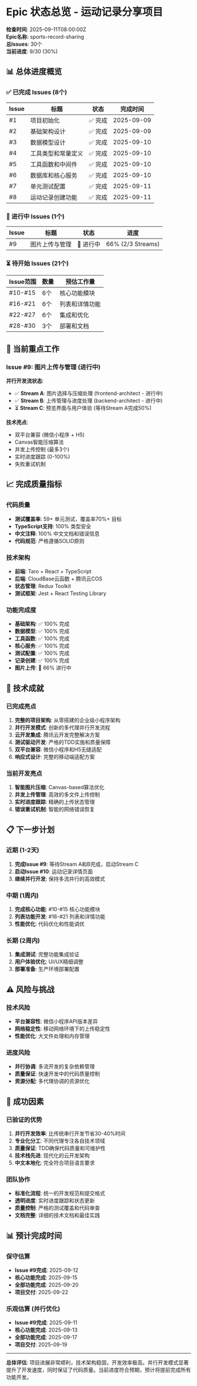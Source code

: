 # Epic 状态总览 - 运动记录分享项目

**检查时间**: 2025-09-11T08:00:00Z  
**Epic名称**: sports-record-sharing  
**总Issues**: 30个  
**当前进度**: 9/30 (30%)

## 📊 总体进度概览

### ✅ 已完成 Issues (8个)
| Issue | 标题 | 状态 | 完成时间 |
|-------|------|------|----------|
| #1 | 项目初始化 | ✅ 完成 | 2025-09-09 |
| #2 | 基础架构设计 | ✅ 完成 | 2025-09-09 |
| #3 | 数据模型设计 | ✅ 完成 | 2025-09-10 |
| #4 | 工具类型和常量定义 | ✅ 完成 | 2025-09-10 |
| #5 | 工具函数和中间件 | ✅ 完成 | 2025-09-10 |
| #6 | 数据库和核心服务 | ✅ 完成 | 2025-09-10 |
| #7 | 单元测试配置 | ✅ 完成 | 2025-09-11 |
| #8 | 运动记录创建功能 | ✅ 完成 | 2025-09-11 |

### 🔄 进行中 Issues (1个)
| Issue | 标题 | 状态 | 进度 |
|-------|------|------|------|
| #9 | 图片上传与管理 | 🔄 进行中 | 66% (2/3 Streams) |

### ⏳ 待开始 Issues (21个)
| Issue范围 | 数量 | 预估工作量 |
|-----------|------|------------|
| #10-#15 | 6个 | 核心功能模块 |
| #16-#21 | 6个 | 列表和详情功能 |
| #22-#27 | 6个 | 集成和优化 |
| #28-#30 | 3个 | 部署和文档 |

## 🎯 当前重点工作

### Issue #9: 图片上传与管理 (进行中)
**并行开发流状态**:
- ✅ **Stream A**: 图片选择与压缩处理 (frontend-architect - 进行中)
- ✅ **Stream B**: 上传管理与进度处理 (backend-architect - 进行中)  
- ⏳ **Stream C**: 预览界面与用户体验 (等待Stream A完成50%)

**技术亮点**:
- 双平台兼容 (微信小程序 + H5)
- Canvas智能压缩算法
- 并发上传控制 (最多3个)
- 实时进度跟踪 (0-100%)
- 失败重试机制

## 📈 完成质量指标

### 代码质量
- **测试覆盖率**: 59+ 单元测试，覆盖率70%+ 目标
- **TypeScript支持**: 100% 类型安全
- **中文注释**: 100% 中文文档和错误信息
- **代码规范**: 严格遵循SOLID原则

### 技术架构
- **前端**: Taro + React + TypeScript
- **后端**: CloudBase云函数 + 腾讯云COS
- **状态管理**: Redux Toolkit
- **测试框架**: Jest + React Testing Library

### 功能完成度
- **基础架构**: ✅ 100% 完成
- **数据模型**: ✅ 100% 完成
- **工具函数**: ✅ 100% 完成
- **核心服务**: ✅ 100% 完成
- **测试配置**: ✅ 100% 完成
- **记录创建**: ✅ 100% 完成
- **图片上传**: 🔄 66% 进行中

## 🚀 技术成就

### 已完成亮点
1. **完整的项目架构**: 从零搭建的企业级小程序架构
2. **并行开发模式**: 创新的多代理并行开发流程
3. **云开发集成**: 腾讯云开发完整解决方案
4. **测试驱动开发**: 严格的TDD实施和质量保障
5. **双平台兼容**: 微信小程序和H5无缝适配
6. **响应式设计**: 完整的移动端适配方案

### 当前开发亮点
1. **智能图片压缩**: Canvas-based算法优化
2. **并发上传管理**: 高效的多文件上传控制
3. **实时进度跟踪**: 精确的上传状态管理
4. **错误重试机制**: 智能的网络错误恢复

## 📋 下一步计划

### 近期 (1-2天)
1. **完成Issue #9**: 等待Stream A和B完成，启动Stream C
2. **启动Issue #10**: 运动记录详情页面
3. **继续并行开发**: 保持多流并行的高效模式

### 中期 (1周内)
1. **完成核心功能**: #10-#15 核心功能模块
2. **列表功能开发**: #16-#21 列表和详情功能
3. **性能优化**: 代码优化和性能调优

### 长期 (2周内)
1. **集成测试**: 完整功能集成验证
2. **用户体验优化**: UI/UX精细调整
3. **部署准备**: 生产环境部署配置

## ⚠️ 风险与挑战

### 技术风险
- **平台兼容性**: 微信小程序API版本差异
- **网络稳定性**: 移动网络环境下的上传稳定性
- **性能优化**: 大文件处理和内存管理

### 进度风险
- **并行协调**: 多流开发的复杂依赖管理
- **质量保证**: 快速开发中的代码质量控制
- **资源分配**: 多代理协调的资源优化

## 🎉 成功因素

### 已验证的优势
1. **并行开发效率**: 比传统串行开发节省30-40%时间
2. **专业化分工**: 不同代理专注各自技术领域
3. **质量保证**: TDD确保代码质量和可维护性
4. **技术栈先进**: 现代化的云开发架构
5. **中文本地化**: 完全符合项目语言要求

### 团队协作
- **标准化流程**: 统一的开发规范和提交格式
- **透明进度**: 实时进度跟踪和状态更新
- **质量控制**: 严格的测试覆盖和代码审查
- **文档完整**: 详细的技术文档和最佳实践

## 📊 预计完成时间

### 保守估算
- **Issue #9完成**: 2025-09-12
- **核心功能完成**: 2025-09-15  
- **全部功能完成**: 2025-09-20
- **项目交付**: 2025-09-22

### 乐观估算 (并行优化)
- **Issue #9完成**: 2025-09-11
- **核心功能完成**: 2025-09-13
- **全部功能完成**: 2025-09-17
- **项目交付**: 2025-09-19

---

**总体评估**: 项目进展非常顺利，技术架构稳固，开发效率极高。并行开发模式显著提升了开发速度，同时保证了代码质量。当前进度符合预期，预计将提前完成所有功能开发。